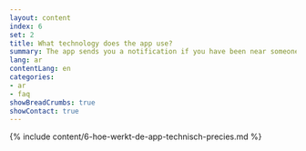 ```yaml
---
layout: content
index: 6
set: 2
title: What technology does the app use?
summary: The app sends you a notification if you have been near someone who has tested positive for coronavirus, if you were near them for a longer period
lang: ar
contentLang: en
categories:
- ar
- faq
showBreadCrumbs: true
showContact: true
---
```

{% include content/6-hoe-werkt-de-app-technisch-precies.md %}
